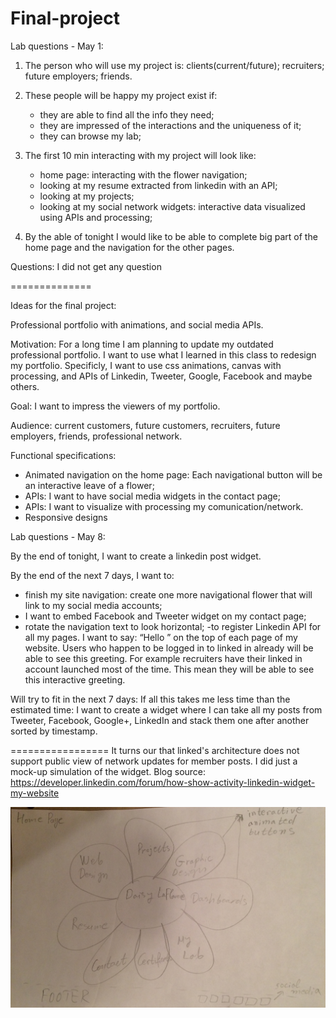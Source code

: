 Final-project
=============

Lab questions - May 1:

1. The person who will use my project is: clients(current/future); recruiters; future employers; friends.

2. These people will be happy my project exist if:
     - they are able to find all the info they need;
     - they are impressed of the interactions and the uniqueness of it;
     - they can browse my lab;

3. The first 10 min interacting with my project will look like:
     - home page: interacting with the flower navigation;
     - looking at my resume extracted from linkedin with an API;
     - looking at my projects;
     - looking at my social network widgets: interactive data visualized using APIs and processing;

4. By the able of tonight I would like to be able to complete big part of the home page and the navigation for the other pages.

Questions:
I did not get any question

==============

Ideas for the final project:

Professional portfolio with animations, and social media APIs.

Motivation: For a long time I am planning to update my outdated professional portfolio. I want to use what I learned in this class to redesign my portfolio. Specificly, I want to use css animations, canvas with processing, and APIs of Linkedin, Tweeter, Google, Facebook and maybe others.

Goal: I want to impress the viewers of my portfolio.

Audience: current customers, future customers, recruiters, future employers, friends, professional network.

Functional specifications:
* Animated navigation on the home page: Each navigational button will be an interactive leave of a flower;
* APIs: I want to have social media widgets in the contact page;
* APIs: I want to visualize with processing my comunication/network.
* Responsive designs


Lab questions - May 8:

By the end of tonight, I want to create a linkedin post widget.



By the end of the next 7 days, I want to:
- finish my site navigation: create one more navigational flower that will link to my social media accounts;
- I want to embed Facebook and Tweeter widget on my contact page;
- rotate the navigation text to look horizontal;
-to register Linkedin API for all my pages. I want to say: “Hello <user name>” on the top of each page of my website. Users who happen to be logged in to linked in already will be able to see this greeting. For example recruiters have their linked in account launched most of the time. This mean they will be able to see this interactive greeting. 

Will try to fit in the next 7 days:
If all this takes me less time than the estimated time: I want to create a widget where I can take all my posts from Tweeter, Facebook, Google+, LinkedIn and stack them one after another sorted by timestamp.

=================
It turns our that linked's architecture does not support public view of network updates for member posts. I did just a mock-up simulation of the widget.
Blog source: https://developer.linkedin.com/forum/how-show-activity-linkedin-widget-my-website

![Illustration of suggested extension #5](./wireframes-april29-2014/home-page.JPG)
